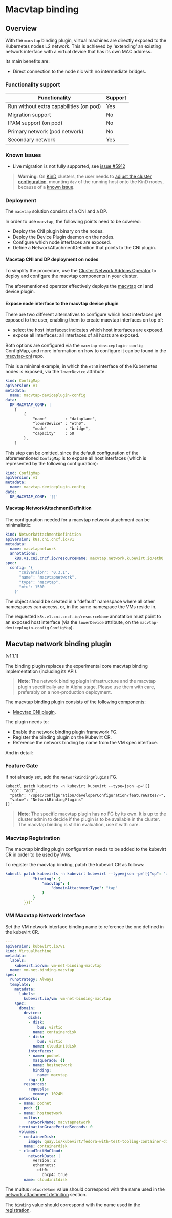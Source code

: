 # Macvtap binding

## Overview

With the `macvtap` binding plugin, virtual machines are directly exposed to the Kubernetes
nodes L2 network. This is achieved by 'extending' an existing network interface
with a virtual device that has its own MAC address.

Its main benefits are:

- Direct connection to the node nic with no intermediate bridges.

### Functionality support
| Functionality                            | Support |
|------------------------------------------|---------|
| Run without extra capabilities (on pod)  | Yes     |
| Migration support                        | No      |
| IPAM support (on pod)                    | No      |
| Primary network (pod network)            | No      |
| Secondary network                        | Yes     |

### Known Issues

- Live migration is not fully supported, see [issue #5912](https://github.com/kubevirt/kubevirt/issues/5912#issuecomment-888938920)

> **Warning**: On [KinD](https://github.com/kubernetes-sigs/kind) clusters,
> the user needs to [adjust the cluster configuration](https://github.com/kubevirt/macvtap-cni/issues/39#issuecomment-1242765996),
mounting `dev` of the running host onto the KinD nodes, because of a
[known issue](https://github.com/kubevirt/macvtap-cni/issues/39).

### Deployment

The `macvtap` solution consists of a CNI and a DP.

In order to use `macvtap`, the following points need to be covered:

- Deploy the CNI plugin binary on the nodes.
- Deploy the Device Plugin daemon on the nodes.
- Configure which node interfaces are exposed.
- Define a NetworkAttachmentDefinition that points to the CNI plugin.

#### Macvtap CNI and DP deployment on nodes

To simplify the procedure, use the
[Cluster Network Addons Operator](https://github.com/kubevirt/cluster-network-addons-operator#macvtap)
to deploy and configure the macvtap components in your cluster.

The aforementioned operator effectively deploys the
[macvtap](https://github.com/kubevirt/macvtap-cni) cni and device plugin.

#### Expose node interface to the macvtap device plugin

There are two different alternatives to configure which host interfaces get
exposed to the user, enabling them to create macvtap interfaces on top of:

- select the host interfaces: indicates which host interfaces are exposed.
- expose all interfaces: all interfaces of all hosts are exposed.

Both options are configured via the `macvtap-deviceplugin-config` ConfigMap,
and more information on how to configure it can be found in the
[macvtap-cni](https://github.com/kubevirt/macvtap-cni#deployment) repo.

This is a minimal example, in which the `eth0` interface of the Kubernetes
nodes is exposed, via the `lowerDevice` attribute.

```yaml
kind: ConfigMap
apiVersion: v1
metadata:
  name: macvtap-deviceplugin-config
data:
  DP_MACVTAP_CONF: |
    [
        {
            "name"        : "dataplane",
            "lowerDevice" : "eth0",
            "mode"        : "bridge",
            "capacity"    : 50
        },
    ]
```

This step can be omitted, since the default configuration of the aforementioned
`ConfigMap` is to expose all host interfaces (which is represented by the
following configuration):

```yaml
kind: ConfigMap
apiVersion: v1
metadata:
  name: macvtap-deviceplugin-config
data:
  DP_MACVTAP_CONF: '[]'
```

#### Macvtap NetworkAttachmentDefinition

The configuration needed for a macvtap network attachment can be minimalistic:

```yaml
kind: NetworkAttachmentDefinition
apiVersion: k8s.cni.cncf.io/v1
metadata:
  name: macvtapnetwork
  annotations:
    k8s.v1.cni.cncf.io/resourceName: macvtap.network.kubevirt.io/eth0
spec:
  config: '{
      "cniVersion": "0.3.1",
      "name": "macvtapnetwork",
      "type": "macvtap",
      "mtu": 1500
    }'
```

The object should be created in a "default" namespace where all other namespaces
can access, or, in the same namespace the VMs reside in.

The requested `k8s.v1.cni.cncf.io/resourceName` annotation must point to an
exposed host interface (via the `lowerDevice` attribute, on the
`macvtap-deviceplugin-config` `ConfigMap`).

## Macvtap network binding plugin
[v1.1.1]

The binding plugin replaces the experimental core macvtap binding implementation
(including its API).

> **Note**: The network binding plugin infrastructure and the macvtap plugin
> specifically are in Alpha stage. Please use them with care, preferably
> on a non-production deployment.

The macvtap binding plugin consists of the following components:

- [Macvtap CNI plugin](https://github.com/kubevirt/macvtap-cni).

The plugin needs to:

- Enable the network binding plugin framework FG.
- Register the binding plugin on the Kubevirt CR.
- Reference the network binding by name from the VM spec interface.

And in detail:

### Feature Gate
If not already set, add the `NetworkBindingPlugins` FG.
```
kubectl patch kubevirts -n kubevirt kubevirt --type=json -p='[{
  "op": "add",
  "path": "/spec/configuration/developerConfiguration/featureGates/-",
  "value": "NetworkBindingPlugins"
}]'
```

> **Note**: The specific macvtap plugin has no FG by its own. It is up to the cluster
> admin to decide if the plugin is to be available in the cluster.
> The macvtap binding is still in evaluation, use it with care.

### Macvtap Registration
The macvtap binding plugin configuration needs to be added to the kubevirt CR
in order to be used by VMs.

To register the macvtap binding, patch the kubevirt CR as follows:

```yaml
kubectl patch kubevirts -n kubevirt kubevirt --type=json -p='[{"op": "add", "path": "/spec/configuration/network",   "value": {
            "binding": {
                "macvtap": {
                    "domainAttachmentType": "tap"
                }
            }
        }}]'
```

### VM Macvtap Network Interface
Set the VM network interface binding name to reference the one defined in the
kubevirt CR.

```yaml
---
apiVersion: kubevirt.io/v1
kind: VirtualMachine
metadata:
  labels:
    kubevirt.io/vm: vm-net-binding-macvtap
  name: vm-net-binding-macvtap
spec:
  runStrategy: Always
  template:
    metadata:
      labels:
        kubevirt.io/vm: vm-net-binding-macvtap
    spec:
      domain:
        devices:
          disks:
          - disk:
              bus: virtio
            name: containerdisk
          - disk:
              bus: virtio
            name: cloudinitdisk
          interfaces:
          - name: podnet
            masquerade: {}
          - name: hostnetwork
            binding:
              name: macvtap
          rng: {}
        resources:
          requests:
            memory: 1024M
      networks:
      - name: podnet
        pod: {}
      - name: hostnetwork
        multus:
          networkName: macvtapnetwork
      terminationGracePeriodSeconds: 0
      volumes:
      - containerDisk:
          image: quay.io/kubevirt/fedora-with-test-tooling-container-disk:v1.1.0
        name: containerdisk
      - cloudInitNoCloud:
          networkData: |
            version: 2
            ethernets:
              eth0:
                dhcp4: true
        name: cloudinitdisk
```

The multus `networkName` value should correspond with the name used in
the [network attachment definition](#macvtap-networkattachmentdefinition) section.

The `binding` value should correspond with the name used in the
[registration](#macvtap-registration).
